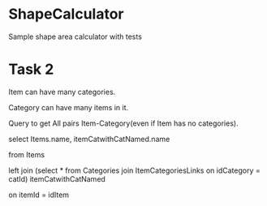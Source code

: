 # ShapeCalculator
 Sample shape area calculator with tests

# Task 2
Item can have many categories.

Category can have many items in it.

Query to get All pairs Item-Category(even if Item has no categories).

select Items.name, itemCatwithCatNamed.name

from Items

left join (select * from Categories join ItemCategoriesLinks on idCategory = catId) itemCatwithCatNamed

on itemId = idItem

